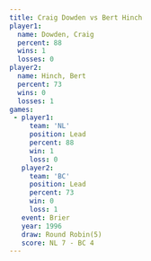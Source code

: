 ```yaml
---
title: Craig Dowden vs Bert Hinch
player1:             
  name: Dowden, Craig
  percent: 88        
  wins: 1            
  losses: 0          
player2:             
  name: Hinch, Bert  
  percent: 73        
  wins: 0            
  losses: 1          
games:
 - player1:        
     team: 'NL'    
     position: Lead
     percent: 88   
     win: 1        
     loss: 0       
   player2:        
     team: 'BC'    
     position: Lead
     percent: 73   
     win: 0        
     loss: 1       
   event: Brier        
   year: 1996          
   draw: Round Robin(5)
   score: NL 7 - BC 4  
---
```

